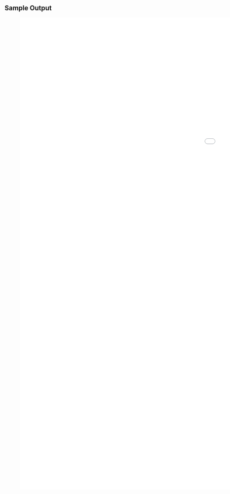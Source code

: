 ## Sample Output
<div style="margin: auto; width: 80%;"><iframe width="1800" height="1530"  src="/SVGWiz/Fabaceae_AInteractive.svg" frameborder="0" allowfullscreen></iframe></div>

